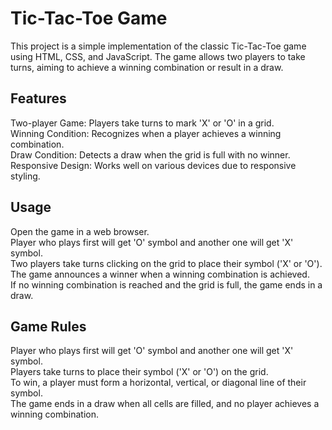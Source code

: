 # Tic-Tac-Toe Game
This project is a simple implementation of the classic Tic-Tac-Toe game using HTML, CSS, and JavaScript. The game allows two players to take turns, aiming to achieve a winning combination or result in a draw.

## Features
Two-player Game: Players take turns to mark 'X' or 'O' in a grid.  
Winning Condition: Recognizes when a player achieves a winning combination.  
Draw Condition: Detects a draw when the grid is full with no winner.  
Responsive Design: Works well on various devices due to responsive styling.  

## Usage
Open the game in a web browser.  
Player who plays first will get 'O' symbol and another one will get 'X' symbol.  
Two players take turns clicking on the grid to place their symbol ('X' or 'O').  
The game announces a winner when a winning combination is achieved.  
If no winning combination is reached and the grid is full, the game ends in a draw.  


## Game Rules
Player who plays first will get 'O' symbol and another one will get 'X' symbol.  
Players take turns to place their symbol ('X' or 'O') on the grid.  
To win, a player must form a horizontal, vertical, or diagonal line of their symbol.  
The game ends in a draw when all cells are filled, and no player achieves a winning combination.
